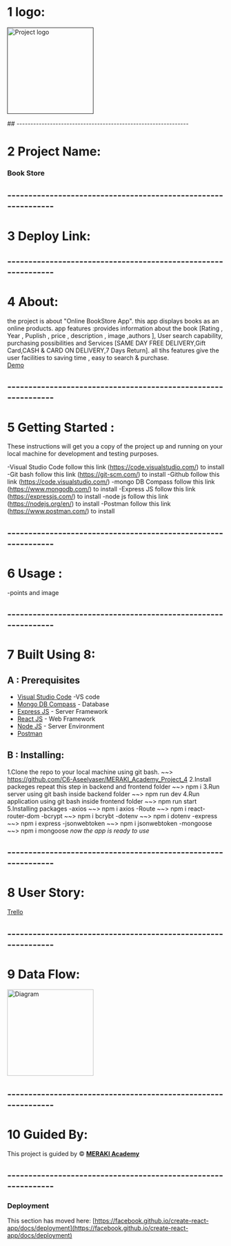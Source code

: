 # 1 logo:
<p>
  <a href="" rel="noopener">
 <img width=200px height=200px src="https://encrypted-tbn0.gstatic.com/images?q=tbn:ANd9GcRJaSnLF3SVM4xUBfDH1Vis66f6S6PsXg2SOg&usqp=CAU" alt="Project logo"></a>
</p>
## --------------------------------------------------------------

# 2 Project Name:
<h3 >Book Store</h3>

## --------------------------------------------------------------
# 3 Deploy Link:
## --------------------------------------------------------------
# 4 About:

<link rel="icon" href="%PUBLIC_URL%/images (1).png" />
<p > the project is about "Online BookStore App". this app displays books as an online products. app features :provides information about the book [Rating , Year , Puplish , price , description , image ,authors ], User search capability, purchasing possibilities and Services [SAME DAY FREE DELIVERY,Gift Card,CASH & CARD ON DELIVERY,7 Days Return]. all tihs features give the user facilities to saving time , easy to search & purchase.
    <br> 
<a href=''>Demo</a>
    <br> 
</p>

## --------------------------------------------------------------

# 5 Getting Started :
These instructions will get you a copy of the project up and running on your local machine for development and testing purposes.

-Visual Studio Code follow this link (https://code.visualstudio.com/) to install
-Git bash follow this link (https://git-scm.com/) to install
-Github follow this link (https://code.visualstudio.com/)
-mongo DB Compass follow this link (https://www.mongodb.com/) to install
-Express JS follow this link (https://expressjs.com/) to install
-node js follow this link (https://nodejs.org/en/) to install
-Postman follow this link (https://www.postman.com/)  to install

## --------------------------------------------------------------
# 6 Usage :
-points and image
## --------------------------------------------------------------

# 7 Built Using 8:
  ## A : Prerequisites
- [Visual Studio Code](https://code.visualstudio.com/) -VS code
- [Mongo DB Compass](https://www.mongodb.com/) - Database
- [Express JS](https://expressjs.com/) - Server Framework
- [React JS](https://https://reactjs.org/) - Web Framework
- [Node JS](https://nodejs.org/en/) - Server Environment
- [Postman](https://www.postman.com/) 

 ## B : Installing:
 1.Clone the repo to your local machine using git bash. ~~> https://github.com/C6-Aseelyaser/MERAKI_Academy_Project_4
 2.Install packeges repeat this step in backend and frontend folder ~~> npm i
 3.Run server using git bash inside backend folder ~~> npm run dev
 4.Run application using git bash inside frontend folder ~~> npm run start
 5.Installing packages 
    -axios ~~> npm i axios
    -Route ~~> npm i react-router-dom
    -bcrypt ~~> npm i bcrybt
    -dotenv ~~> npm i dotenv
    -express ~~> npm i express
    -jsonwebtoken ~~> npm i jsonwebtoken
    -mongoose ~~> npm i mongoose
*now the app is ready to use*

## --------------------------------------------------------------

# 8 User Story:
<a href='https://trello.com/c/lzuZ41V1/27-imagepng
'>Trello</a>

## --------------------------------------------------------------

# 9 Data Flow:
<img width=200px height=200px src='./sliderimg/digram.jpg' alt="Diagram"></a>

## --------------------------------------------------------------

# 10 Guided By:
This project is guided by ©️ **[MERAKI Academy](https://www.meraki-academy.org)**

## --------------------------------------------------------------












### Deployment

This section has moved here: [https://facebook.github.io/create-react-app/docs/deployment](https://facebook.github.io/create-react-app/docs/deployment)


